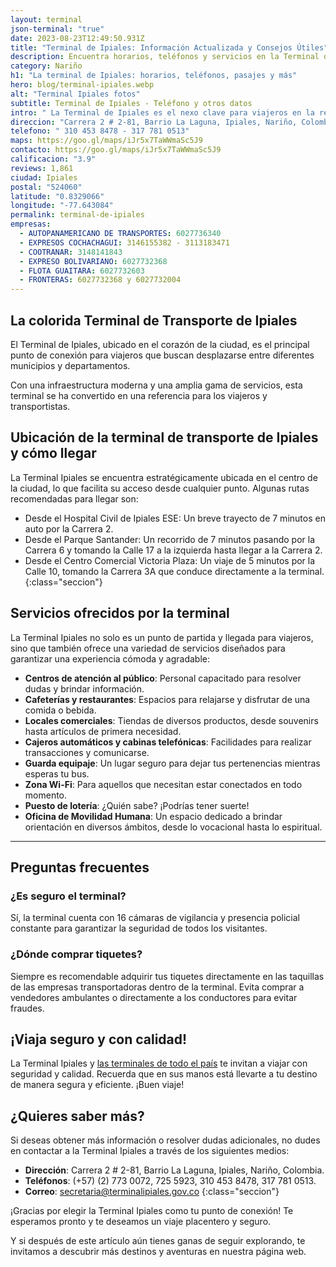 ```yaml
---
layout: terminal
json-terminal: "true"
date: 2023-08-23T12:49:50.931Z
title: "Terminal de Ipiales: Información Actualizada y Consejos Útiles"
description: Encuentra horarios, teléfonos y servicios en la Terminal de Ipiales. ¡Planifica tu viaje ahora y disfruta de una experiencia sin igual!
category: Nariño
h1: "La terminal de Ipiales: horarios, teléfonos, pasajes y más"
hero: blog/terminal-ipiales.webp
alt: "Terminal Ipiales fotos"
subtitle: Terminal de Ipiales - Teléfono y otros datos
intro: " La Terminal de Ipiales es el nexo clave para viajeros en la región. Con servicios modernos y diversas rutas, esta guía te ofrece todo lo que necesitas saber para tu próximo viaje. Desde horarios y tarifas hasta consejos útiles, encuentra aquí tu camino hacia una experiencia de viaje perfecta."
direccion: "Carrera 2 # 2-81, Barrio La Laguna, Ipiales, Nariño, Colombia."
telefono: " 310 453 8478 - 317 781 0513"
maps: https://goo.gl/maps/iJr5x7TaWWmaSc5J9
contacto: https://goo.gl/maps/iJr5x7TaWWmaSc5J9
calificacion: "3.9"
reviews: 1,861
ciudad: Ipiales
postal: "524060"
latitude: "0.8329066"
longitude: "-77.643084"
permalink: terminal-de-ipiales
empresas:
  - AUTOPANAMERICANO DE TRANSPORTES: 6027736340
  - EXPRESOS COCHACHAGUI: 3146155382 - 3113183471
  - COOTRANAR: 3148141843
  - EXPRESO BOLIVARIANO: 6027732368
  - FLOTA GUAITARA: 6027732603
  - FRONTERAS: 6027732368 y 6027732004
---
```

## La colorida Terminal de Transporte de Ipiales

El Terminal de Ipiales, ubicado en el corazón de la ciudad, es el principal punto de conexión para viajeros que buscan desplazarse entre diferentes municipios y departamentos.

Con una infraestructura moderna y una amplia gama de servicios, esta terminal se ha convertido en una referencia para los viajeros y transportistas.

## Ubicación de la terminal de transporte de Ipiales y cómo llegar

La Terminal Ipiales se encuentra estratégicamente ubicada en el centro de la ciudad, lo que facilita su acceso desde cualquier punto. Algunas rutas recomendadas para llegar son:

* Desde el Hospital Civil de Ipiales ESE: Un breve trayecto de 7 minutos en auto por la Carrera 2.
* Desde el Parque Santander: Un recorrido de 7 minutos pasando por la Carrera 6 y tomando la Calle 17 a la izquierda hasta llegar a la Carrera 2.
* Desde el Centro Comercial Victoria Plaza: Un viaje de 5 minutos por la Calle 10, tomando la Carrera 3A que conduce directamente a la terminal.
{:class="seccion"}

## Servicios ofrecidos por la terminal

La Terminal Ipiales no solo es un punto de partida y llegada para viajeros, sino que también ofrece una variedad de servicios diseñados para garantizar una experiencia cómoda y agradable:

* **Centros de atención al público**: Personal capacitado para resolver dudas y brindar información.
* **Cafeterías y restaurantes**: Espacios para relajarse y disfrutar de una comida o bebida.
* **Locales comerciales**: Tiendas de diversos productos, desde souvenirs hasta artículos de primera necesidad.
* **Cajeros automáticos y cabinas telefónicas**: Facilidades para realizar transacciones y comunicarse.
* **Guarda equipaje**: Un lugar seguro para dejar tus pertenencias mientras esperas tu bus.
* **Zona Wi-Fi**: Para aquellos que necesitan estar conectados en todo momento.
* **Puesto de lotería**: ¿Quién sabe? ¡Podrías tener suerte!
* **Oficina de Movilidad Humana**: Un espacio dedicado a brindar orientación en diversos ámbitos, desde lo vocacional hasta lo espiritual.

----

## Preguntas frecuentes

### ¿Es seguro el terminal?

Sí, la terminal cuenta con 16 cámaras de vigilancia y presencia policial constante para garantizar la seguridad de todos los visitantes.

### ¿Dónde comprar tiquetes?

Siempre es recomendable adquirir tus tiquetes directamente en las taquillas de las empresas transportadoras dentro de la terminal. Evita comprar a vendedores ambulantes o directamente a los conductores para evitar fraudes.

## ¡Viaja seguro y con calidad!

La Terminal Ipiales y [las terminales de todo el país](/) te invitan a viajar con seguridad y calidad. Recuerda que en sus manos está llevarte a tu destino de manera segura y eficiente. ¡Buen viaje!

## ¿Quieres saber más?

Si deseas obtener más información o resolver dudas adicionales, no dudes en contactar a la Terminal Ipiales a través de los siguientes medios:

* **Dirección**: Carrera 2 # 2-81, Barrio La Laguna, Ipiales, Nariño, Colombia.
* **Teléfonos**: (+57) (2) 773 0072, 725 5923, 310 453 8478, 317 781 0513.
* **Correo**: secretaria@terminalipiales.gov.co
{:class="seccion"}

¡Gracias por elegir la Terminal Ipiales como tu punto de conexión! Te esperamos pronto y te deseamos un viaje placentero y seguro.

Y si después de este artículo aún tienes ganas de seguir explorando, te invitamos a descubrir más destinos y aventuras en nuestra página web.
